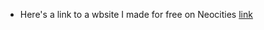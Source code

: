 

- Here's a link to a wbsite I made for free on Neocities [link](https://nothingthepng.neocities.org/)
